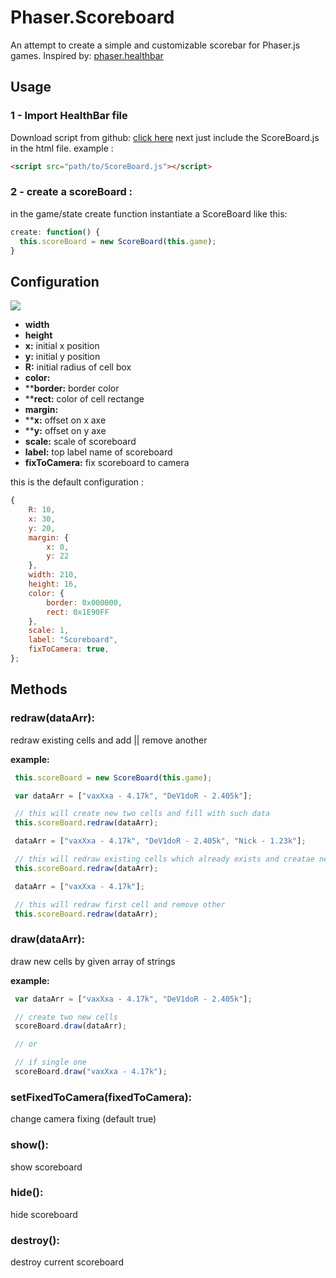 # Phaser.Scoreboard

An attempt to create a simple and customizable scorebar for Phaser.js games.
Inspired by:
[phaser.healthbar](https://github.com/bmarwane/phaser.healthbar)

## Usage

### 1 - Import HealthBar file
Download script from github:
[click here](https://raw.githubusercontent.com/DeV1doR/phaser.scorebar/master/ScoreBoard.js)
next just include the ScoreBoard.js in the html file.
example : 
``` html
<script src="path/to/ScoreBoard.js"></script>
```

### 2 - create a scoreBoard :

in the game/state create function instantiate a ScoreBoard like this: 

```javascript
create: function() {  
  this.scoreBoard = new ScoreBoard(this.game);
}
```
## Configuration

![](http://image.prntscr.com/image/6e48e479c9a44a728a5f57b9071db122.png)

- **width**
- **height**
- **x:** initial x position 
- **y:** initial y position
- **R:** initial radius of cell box
- **color:**
- ****border:** border color
- ****rect:** color of cell rectange
- **margin:**
- ****x:** offset on x axe
- ****y:** offset on y axe
- **scale:** scale of scoreboard
- **label:** top label name of scoreboard
- **fixToCamera:** fix scoreboard to camera

this is the default configuration : 
```javascript
{
    R: 10,
    x: 30,
    y: 20,
    margin: {
        x: 0,
        y: 22
    },
    width: 210,
    height: 16,
    color: {
        border: 0x000000,
        rect: 0x1E90FF
    },
    scale: 1,
    label: "Scoreboard",
    fixToCamera: true,
};
```

## Methods
 
### redraw(dataArr): 
 redraw existing cells and add || remove another

**example:**

```javascript
 this.scoreBoard = new ScoreBoard(this.game);

 var dataArr = ["vaxXxa - 4.17k", "DeV1doR - 2.405k"];

 // this will create new two cells and fill with such data
 this.scoreBoard.redraw(dataArr);

 dataArr = ["vaxXxa - 4.17k", "DeV1doR - 2.405k", "Nick - 1.23k"];

 // this will redraw existing cells which already exists and creatae new one
 this.scoreBoard.redraw(dataArr);

 dataArr = ["vaxXxa - 4.17k"];

 // this will redraw first cell and remove other
 this.scoreBoard.redraw(dataArr); 
 ```

### draw(dataArr): 
 draw new cells by given array of strings

**example:**

```javascript
 var dataArr = ["vaxXxa - 4.17k", "DeV1doR - 2.405k"];

 // create two new cells
 scoreBoard.draw(dataArr);

 // or

 // if single one
 scoreBoard.draw("vaxXxa - 4.17k");
 ```

### setFixedToCamera(fixedToCamera):
  change camera fixing (default true)

### show():
  show scoreboard

### hide():
  hide scoreboard

### destroy():
  destroy current scoreboard
